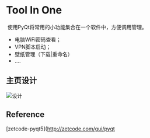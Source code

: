 # Tool In One

​	使用PyQt将常用的小功能集合在一个软件中，方便调用管理。

- 电脑WiFi密码查看；
- VPN脚本启动；
- 壁纸管理（下载|重命名）
- ....

## 主页设计



![设计](D:\Softwares\TyporaPic\设计-1609680626663.png)





## Reference

[zetcode-pyqt5](http://zetcode.com/gui/pyqt